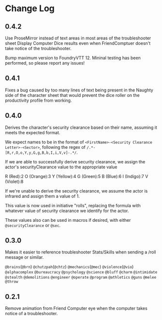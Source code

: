 # Change Log

## 0.4.2

Use ProseMirror instead of text areas in most areas of the troubleshooter sheet
Display Computer Dice results even when FriendComptuer doesn't take notice of the troubleshooter.

Bump maximum version to FoundryVTT 12. Mininal testing has been performed, so please report any issues!

## 0.4.1

Fixes a bug caused by too many lines of text being present in the Naughty side of the character sheet that would prevent the dice roller on the productivity profile from working.

## 0.4.0

Derives the character's security clearance based on their name, assuming it meets the expected format.

We expect names to be in the format of `<FirstName>-<Security Clearance Letter>-<Sector>`, following the regex of `/.*-[R,r,O,o,Y,y,G,g,B,b,I,i,V,v]-.*/`.

If we are able to successfully derive security clearance, we assign the actor's securityClearance value to the appropriate value

R (Red):2
O (Orange):3
Y (Yellow):4
G (Green):5
B (Blue):6
I (Indigo):7
V (Violet):8

If we're unable to derive the security clearance, we assume the actor is infrared and assign them a value of 1.

This value is now used in initiative "rolls", replacing the formula with whatever value of security clearance we identify for the actor.

These values also can be used in macros if desired, with either `@securityClearance` or `@sec`.

## 0.3.0

Makes it easier to reference troubleshooter Stats/Skills when sending a /roll message or similar.

`@brains`(`@brn`)
`@chutzpah`(`@chtz`)
`@mechanics`(`@mec`)
`@violence`(`@vio`)
`@alphacomplex`
`@bureaucracy`
`@psychology`
`@science`
`@bluff`
`@charm`
`@intimidate`
`@stealth`
`@demolitions`
`@engineer`
`@operate`
`@program`
`@athletics`
`@guns`
`@melee`
`@throw`

## 0.2.1

Remove animation from Friend Computer eye when the computer takes notice of a troubleshooter.
